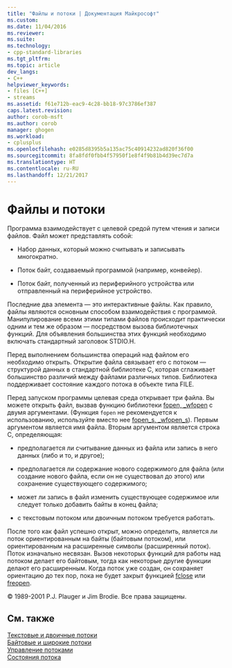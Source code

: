```yaml
---
title: "Файлы и потоки | Документация Майкрософт"
ms.custom: 
ms.date: 11/04/2016
ms.reviewer: 
ms.suite: 
ms.technology:
- cpp-standard-libraries
ms.tgt_pltfrm: 
ms.topic: article
dev_langs:
- C++
helpviewer_keywords:
- files [C++]
- streams
ms.assetid: f61e712b-eac9-4c28-bb18-97c3786ef387
caps.latest.revision: 
author: corob-msft
ms.author: corob
manager: ghogen
ms.workload:
- cplusplus
ms.openlocfilehash: e0285d8395b5a135ac75c40914232ad820f36f00
ms.sourcegitcommit: 8fa8fdf0fbb4f57950f1e8f4f9b81b4d39ec7d7a
ms.translationtype: HT
ms.contentlocale: ru-RU
ms.lasthandoff: 12/21/2017
---
```

# <a name="files-and-streams"></a>Файлы и потоки
Программа взаимодействует с целевой средой путем чтения и записи файлов. Файл может представлять собой:  
  
-   Набор данных, который можно считывать и записывать многократно.  
  
-   Поток байт, создаваемый программой (например, конвейер).  
  
-   Поток байт, полученный из периферийного устройства или отправленный на периферийное устройство.  
  
 Последние два элемента — это интерактивные файлы. Как правило, файлы являются основным способом взаимодействия с программой. Манипулирование всеми этими типами файлов происходит практически одним и тем же образом — посредством вызова библиотечных функций. Для объявления большинства этих функций необходимо включать стандартный заголовок STDIO.H.  
  
 Перед выполнением большинства операций над файлом его необходимо открыть. Открытие файла связывает его с потоком — структурой данных в стандартной библиотеке C, которая сглаживает большинство различий между файлами различных типов. Библиотека поддерживает состояние каждого потока в объекте типа FILE.  
  
 Перед запуском программы целевая среда открывает три файла. Вы можете открыть файл, вызвав функцию библиотеки [fopen, _wfopen](../c-runtime-library/reference/fopen-wfopen.md) с двумя аргументами. (Функция `fopen` не рекомендуется к использованию, используйте вместо нее [fopen_s, _wfopen_s](../c-runtime-library/reference/fopen-s-wfopen-s.md)). Первым аргументом является имя файла. Вторым аргументом является строка C, определяющая:  
  
-   предполагается ли считывание данных из файла или запись в него данных (либо и то, и другое);  
  
-   предполагается ли содержание нового содержимого для файла (или создание нового файла, если он не существовал до этого) или сохранение существующего содержимого;  
  
-   может ли запись в файл изменить существующее содержимое или следует только добавить байты в конец файла;  
  
-   с текстовым потоком или двоичным потоком требуется работать.  
  
 После того как файл успешно открыт, можно определить, является ли поток ориентированным на байты (байтовым потоком), или ориентированным на расширенные символы (расширенный поток). Поток изначально несвязан. Вызов некоторых функций для работы над потоком делает его байтовым, тогда как некоторые другие функции делают его расширенным. Когда поток уже создан, он сохраняет ориентацию до тех пор, пока не будет закрыт функцией [fclose](../c-runtime-library/reference/fclose-fcloseall.md) или [freopen](../c-runtime-library/reference/freopen-wfreopen.md).  
  
 © 1989-2001 P.J. Plauger и Jim Brodie. Все права защищены.  
  
## <a name="see-also"></a>См. также  
 [Текстовые и двоичные потоки](../c-runtime-library/text-and-binary-streams.md)   
 [Байтовые и широкие потоки](../c-runtime-library/byte-and-wide-streams.md)   
 [Управление потоками](../c-runtime-library/controlling-streams.md)   
 [Состояния потока](../c-runtime-library/stream-states.md)
